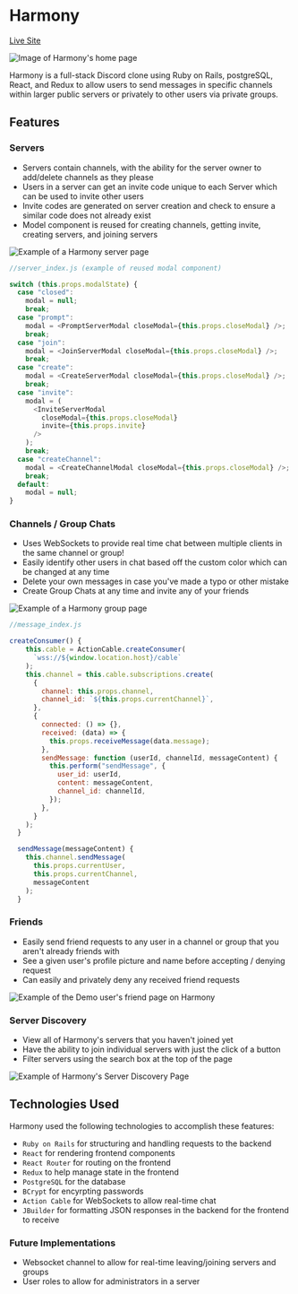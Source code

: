 # Harmony
[Live Site](https://harmonyclone.herokuapp.com)

![Image of Harmony's home page](https://i.imgur.com/CaaKuzn.png)

Harmony is a full-stack Discord clone using Ruby on Rails, postgreSQL, React, and Redux to allow users to send messages in specific channels within larger public servers or privately to other users via private groups.

## Features

### Servers
* Servers contain channels, with the ability for the server owner to add/delete channels as they please
* Users in a server can get an invite code unique to each Server which can be used to invite other users
* Invite codes are generated on server creation and check to ensure a similar code does not already exist
* Model component is reused for creating channels, getting invite, creating servers, and joining servers

![Example of a Harmony server page](https://i.imgur.com/qxscVRW.png)

```js
//server_index.js (example of reused modal component)

switch (this.props.modalState) {
  case "closed":
    modal = null;
    break;
  case "prompt":
    modal = <PromptServerModal closeModal={this.props.closeModal} />;
    break;
  case "join":
    modal = <JoinServerModal closeModal={this.props.closeModal} />;
    break;
  case "create":
    modal = <CreateServerModal closeModal={this.props.closeModal} />;
    break;
  case "invite":
    modal = (
      <InviteServerModal
        closeModal={this.props.closeModal}
        invite={this.props.invite}
      />
    );
    break;
  case "createChannel":
    modal = <CreateChannelModal closeModal={this.props.closeModal} />;
    break;
  default:
    modal = null;
}
```

### Channels / Group Chats
* Uses WebSockets to provide real time chat between multiple clients in the same channel or group!
* Easily identify other users in chat based off the custom color which can be changed at any time
* Delete your own messages in case you've made a typo or other mistake
* Create Group Chats at any time and invite any of your friends

![Example of a Harmony group page](https://i.imgur.com/bjcwIIk.png)

```js
//message_index.js

createConsumer() {
    this.cable = ActionCable.createConsumer(
      `wss://${window.location.host}/cable`
    );
    this.channel = this.cable.subscriptions.create(
      {
        channel: this.props.channel,
        channel_id: `${this.props.currentChannel}`,
      },
      {
        connected: () => {},
        received: (data) => {
          this.props.receiveMessage(data.message);
        },
        sendMessage: function (userId, channelId, messageContent) {
          this.perform("sendMessage", {
            user_id: userId,
            content: messageContent,
            channel_id: channelId,
          });
        },
      }
    );
  }

  sendMessage(messageContent) {
    this.channel.sendMessage(
      this.props.currentUser,
      this.props.currentChannel,
      messageContent
    );
  }
```

### Friends
* Easily send friend requests to any user in a channel or group that you aren't already friends with
* See a given user's profile picture and name before accepting / denying request
* Can easily and privately deny any received friend requests

![Example of the Demo user's friend page on Harmony](https://i.imgur.com/hgN3d61.png)

### Server Discovery
* View all of Harmony's servers that you haven't joined yet
* Have the ability to join individual servers with just the click of a button
* Filter servers using the search box at the top of the page 

![Example of Harmony's Server Discovery Page](https://i.imgur.com/5q24EN4.png)

## Technologies Used

Harmony used the following technologies to accomplish these features:
* `Ruby on Rails` for structuring and handling requests to the backend
* `React` for rendering frontend components
* `React Router` for routing on the frontend
* `Redux` to help manage state in the frontend
* `PostgreSQL` for the database
* `BCrypt` for encyrpting passwords
* `Action Cable` for WebSockets to allow real-time chat
* `JBuilder` for formatting JSON responses in the backend for the frontend to receive

### Future Implementations
* Websocket channel to allow for real-time leaving/joining servers and groups
* User roles to allow for administrators in a server


